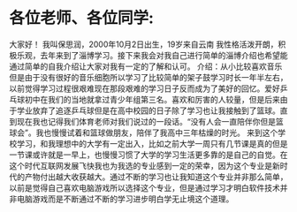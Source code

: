 # 各位老师、各位同学:
大家好！
我叫保思润，2000年10月2日出生，19岁来自云南
我性格活泼开朗，积极乐观，去年来到了淄博学习。接下来我会对我自己进行简单的淄博介绍也希望能通过简单的自我介绍让大家对我有一定的了解和认可。
介绍：从小比较喜欢音乐但是由于没有很好的音乐细胞所以学习了比较简单的架子鼓学习时长一年半左右，以前觉得学习过程很艰难现在那段艰难的学习日子反而成为了美好的回忆。爱好乒乓球初中在我们的当地就拿过青少年组第三名。喜欢和厉害的人较量，但是后来由于学业放弃了追逐乒乓球但是在高中校园的日子除了学习也让我接触到了篮球。直到现在我也记得我们体育老师对我们说过的一段话。“没有人会一直陪伴你但是篮球会”。我也慢慢试着和篮球做朋友，陪伴了我高中三年枯燥的时光。
来到这个学校学习，和我理想中的大学有一定出入，比如之前大学一周只有几节课是真的但是一节课或许就是一早上，也慢慢习惯了大学的学习生活更多靠的是自己的自觉。在这个时代互联网发展飞快我也为我选的专业感到一定的荣幸，因为这个专业是新时代的产物付出越大收获越大。通过不断的学习也让我知道这个专业并非那么简单，以前是觉得自己喜欢电脑游戏所以选择这个专业，但是通过学习才明白软件技术并非电脑游戏而是不断通过不断的学习进步明白学无止境这个道理。
